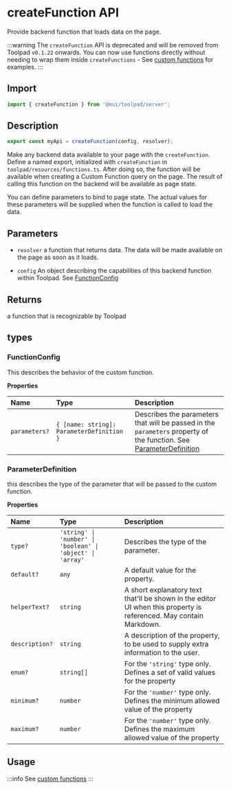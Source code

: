 # createFunction API

<p class="description">Provide backend function that loads data on the page.</p>

:::warning
The `createFunction` API is deprecated and will be removed from Toolpad `v0.1.22` onwards. You can now use functions directly without needing to wrap them inside `createFunctions` - See [custom functions](/toolpad/concepts/connecting-to-data/#custom-functions) for examples.
:::

## Import

```jsx
import { createFunction } from '@mui/toolpad/server';
```

## Description

```jsx
export const myApi = createFunction(config, resolver);
```

Make any backend data available to your page with the `createFunction`. Define a named export, initialized with `createFunction` in `toolpad/resources/functions.ts`. After doing so, the function will be available when creating a Custom Function query on the page. The result of calling this function on the backend will be available as page state.

You can define parameters to bind to page state. The actual values for these parameters will be supplied when the function is called to load the data.

## Parameters

- `resolver` a function that returns data. The data will be made available on the page as soon as it loads.

- `config` An object describing the capabilities of this backend function within Toolpad. See [FunctionConfig](#functionconfig)

## Returns

a function that is recognizable by Toolpad

## types

### FunctionConfig

This describes the behavior of the custom function.

**Properties**

| Name          | Type                                      | Description                                                                                                                                |
| :------------ | :---------------------------------------- | :----------------------------------------------------------------------------------------------------------------------------------------- |
| `parameters?` | `{ [name: string]: ParameterDefinition }` | Describes the parameters that will be passed in the `parameters` property of the function. See [ParameterDefinition](#parameterdefinition) |

### ParameterDefinition

this describes the type of the parameter that will be passed to the custom function.

**Properties**

| Name           | Type                                                       | Description                                                                                                        |
| :------------- | :--------------------------------------------------------- | :----------------------------------------------------------------------------------------------------------------- |
| `type?`        | `'string' \| 'number' \| 'boolean' \| 'object' \| 'array'` | Describes the type of the parameter.                                                                               |
| `default?`     | `any`                                                      | A default value for the property.                                                                                  |
| `helperText?`  | `string`                                                   | A short explanatory text that'll be shown in the editor UI when this property is referenced. May contain Markdown. |
| `description?` | `string`                                                   | A description of the property, to be used to supply extra information to the user.                                 |
| `enum?`        | `string[]`                                                 | For the `'string'` type only. Defines a set of valid values for the property                                       |
| `minimum?`     | `number`                                                   | For the `'number'` type only. Defines the minimum allowed value of the property                                    |
| `maximum?`     | `number`                                                   | For the `'number'` type only. Defines the maximum allowed value of the property                                    |

## Usage

:::info
See [custom functions](/toolpad/concepts/connecting-to-data/#custom-functions)
:::
